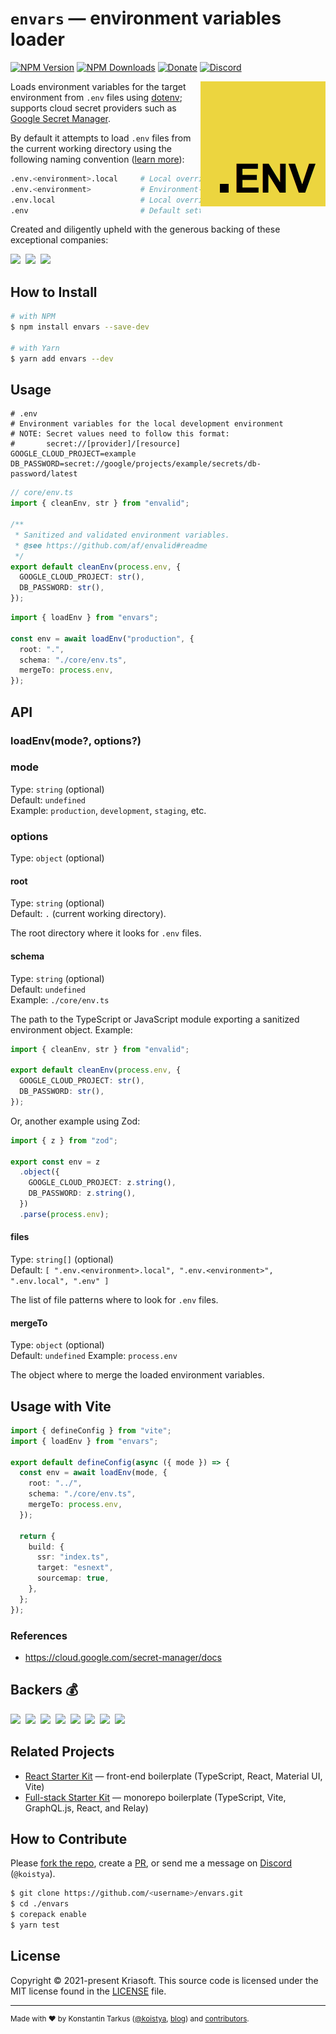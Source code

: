 # `envars` — environment variables loader

[![NPM Version](https://img.shields.io/npm/v/envars?style=flat-square)](https://www.npmjs.com/package/envars)
[![NPM Downloads](https://img.shields.io/npm/dm/envars?style=flat-square)](https://www.npmjs.com/package/envars)
[![Donate](https://img.shields.io/badge/dynamic/json?color=%23ff424d&label=Patreon&style=flat-square&query=data.attributes.patron_count&suffix=%20patrons&url=https%3A%2F%2Fwww.patreon.com%2Fapi%2Fcampaigns%2F233228)](http://patreon.com/koistya)
[![Discord](https://img.shields.io/discord/643523529131950086?label=Chat&style=flat-square)](https://discord.gg/bSsv7XM)

<img src="https://raw.githubusercontent.com/motdotla/dotenv/master/dotenv.png" alt="dotenv" align="right" />

Loads environment variables for the target environment from `.env` files using [dotenv](https://github.com/motdotla/dotenv); supports cloud secret providers such as [Google Secret Manager](https://cloud.google.com/secret-manager).

By default it attempts to load `.env` files from the current working directory using the following naming convention ([learn more](https://vitejs.dev/guide/env-and-mode.html#env-files)):

```bash
.env.<environment>.local     # Local overrides for <environment>
.env.<environment>           # Environment-specific settings
.env.local                   # Local overrides
.env                         # Default settings
```

Created and diligently upheld with the generous backing of these exceptional companies:

<a href="https://reactstarter.com/s/1"><img src="https://reactstarter.com/s/1.png" height="60" /></a>&nbsp;&nbsp;<a href="https://reactstarter.com/s/2"><img src="https://reactstarter.com/s/2.png" height="60" /></a>&nbsp;&nbsp;<a href="https://reactstarter.com/s/3"><img src="https://reactstarter.com/s/3.png" height="60" /></a>

## How to Install

```bash
# with NPM
$ npm install envars --save-dev

# with Yarn
$ yarn add envars --dev
```

## Usage

```dotenv
# .env
# Environment variables for the local development environment
# NOTE: Secret values need to follow this format:
#       secret://[provider]/[resource]
GOOGLE_CLOUD_PROJECT=example
DB_PASSWORD=secret://google/projects/example/secrets/db-password/latest
```

```ts
// core/env.ts
import { cleanEnv, str } from "envalid";

/**
 * Sanitized and validated environment variables.
 * @see https://github.com/af/envalid#readme
 */
export default cleanEnv(process.env, {
  GOOGLE_CLOUD_PROJECT: str(),
  DB_PASSWORD: str(),
});
```

```ts
import { loadEnv } from "envars";

const env = await loadEnv("production", {
  root: ".",
  schema: "./core/env.ts",
  mergeTo: process.env,
});
```

## API

### loadEnv(mode?, options?)

### mode

Type: `string` (optional)<br>
Default: `undefined`<br>
Example: `production`, `development`, `staging`, etc.

### options

Type: `object` (optional)

#### root

Type: `string` (optional)<br>
Default: `.` (current working directory).

The root directory where it looks for `.env` files.

#### schema

Type: `string` (optional)<br>
Default: `undefined`<br>
Example: `./core/env.ts`

The path to the TypeScript or JavaScript module exporting a sanitized environment object. Example:

```ts
import { cleanEnv, str } from "envalid";

export default cleanEnv(process.env, {
  GOOGLE_CLOUD_PROJECT: str(),
  DB_PASSWORD: str(),
});
```

Or, another example using Zod:

```ts
import { z } from "zod";

export const env = z
  .object({
    GOOGLE_CLOUD_PROJECT: z.string(),
    DB_PASSWORD: z.string(),
  })
  .parse(process.env);
```

#### files

Type: `string[]` (optional)<br>
Default: `[
  ".env.<environment>.local",
  ".env.<environment>",
  ".env.local",
  ".env"
]`

The list of file patterns where to look for `.env` files.

#### mergeTo

Type: `object` (optional)<br>
Default: `undefined`
Example: `process.env`

The object where to merge the loaded environment variables.

## Usage with Vite

```ts
import { defineConfig } from "vite";
import { loadEnv } from "envars";

export default defineConfig(async ({ mode }) => {
  const env = await loadEnv(mode, {
    root: "../",
    schema: "./core/env.ts",
    mergeTo: process.env,
  });

  return {
    build: {
      ssr: "index.ts",
      target: "esnext",
      sourcemap: true,
    },
  };
});
```

### References

- https://cloud.google.com/secret-manager/docs

## Backers 💰

<a href="https://reactstarter.com/b/1"><img src="https://reactstarter.com/b/1.png" height="60" /></a>&nbsp;&nbsp;<a href="https://reactstarter.com/b/2"><img src="https://reactstarter.com/b/2.png" height="60" /></a>&nbsp;&nbsp;<a href="https://reactstarter.com/b/3"><img src="https://reactstarter.com/b/3.png" height="60" /></a>&nbsp;&nbsp;<a href="https://reactstarter.com/b/4"><img src="https://reactstarter.com/b/4.png" height="60" /></a>&nbsp;&nbsp;<a href="https://reactstarter.com/b/5"><img src="https://reactstarter.com/b/5.png" height="60" /></a>&nbsp;&nbsp;<a href="https://reactstarter.com/b/6"><img src="https://reactstarter.com/b/6.png" height="60" /></a>&nbsp;&nbsp;<a href="https://reactstarter.com/b/7"><img src="https://reactstarter.com/b/7.png" height="60" /></a>&nbsp;&nbsp;<a href="https://reactstarter.com/b/8"><img src="https://reactstarter.com/b/8.png" height="60" /></a>

## Related Projects

- [React Starter Kit](https://github.com/kriasoft/react-starter-kit) — front-end boilerplate (TypeScript, React, Material UI, Vite)
- [Full-stack Starter Kit](https://github.com/kriasoft/relay-starter-kit) — monorepo boilerplate (TypeScript, Vite, GraphQL.js, React, and Relay)

## How to Contribute

Please [fork the repo](https://github.com/kriasoft/envars/fork), create a [PR](https://docs.github.com/github/collaborating-with-issues-and-pull-requests/creating-a-pull-request), or send me a message on [Discord](https://discord.gg/bSsv7XM) (`@koistya`).

```bash
$ git clone https://github.com/<username>/envars.git
$ cd ./envars
$ corepack enable
$ yarn test
```

## License

Copyright © 2021-present Kriasoft. This source code is licensed under the MIT license found in the
[LICENSE](https://github.com/kriasoft/envars/blob/main/LICENSE) file.

---

<sup>Made with ♥ by Konstantin Tarkus ([@koistya](https://twitter.com/koistya), [blog](https://medium.com/@koistya))
and [contributors](https://github.com/kriasoft/envars/graphs/contributors).</sup>
